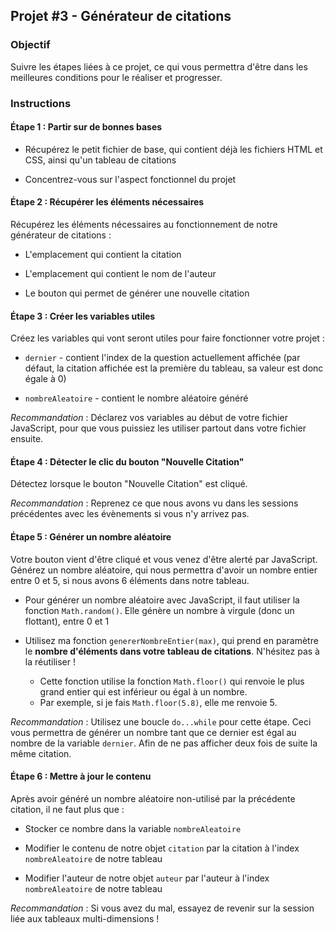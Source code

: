 ## Projet #3 - Générateur de citations

### Objectif

Suivre les étapes liées à ce projet, ce qui vous permettra d'être dans les meilleures conditions pour le réaliser et progresser.

### Instructions

#### Étape 1 : Partir sur de bonnes bases

- Récupérez le petit fichier de base, qui contient déjà les fichiers HTML et CSS, ainsi qu'un tableau de citations

- Concentrez-vous sur l'aspect fonctionnel du projet

#### Étape 2 : Récupérer les éléments nécessaires

Récupérez les éléments nécessaires au fonctionnement de notre générateur de citations :

- L'emplacement qui contient la citation

- L'emplacement qui contient le nom de l'auteur

- Le bouton qui permet de générer une nouvelle citation

#### Étape 3 : Créer les variables utiles

Créez les variables qui vont seront utiles pour faire fonctionner votre projet :

- `dernier` - contient l'index de la question actuellement affichée (par défaut, la citation affichée est la première du tableau, sa valeur est donc égale à 0)

- `nombreAleatoire` - contient le nombre aléatoire généré

_Recommandation_ : Déclarez vos variables au début de votre fichier JavaScript, pour que vous puissiez les utiliser partout dans votre fichier ensuite.

#### Étape 4 : Détecter le clic du bouton "Nouvelle Citation"

Détectez lorsque le bouton "Nouvelle Citation" est cliqué.

_Recommandation_ : Reprenez ce que nous avons vu dans les sessions précédentes avec les évènements si vous n'y arrivez pas.

#### Étape 5 : Générer un nombre aléatoire

Votre bouton vient d'être cliqué et vous venez d'être alerté par JavaScript.
Générez un nombre aléatoire, qui nous permettra d'avoir un nombre entier entre 0 et 5, si nous avons 6 éléments dans notre tableau.

- Pour générer un nombre aléatoire avec JavaScript, il faut utiliser la fonction `Math.random()`. Elle génère un nombre à virgule (donc un flottant), entre 0 et 1

- Utilisez ma fonction `genererNombreEntier(max)`, qui prend en paramètre le **nombre d'éléments dans votre tableau de citations**. N'hésitez pas à la réutiliser !
  - Cette fonction utilise la fonction `Math.floor()` qui renvoie le plus grand entier qui est inférieur ou égal à un nombre.
  - Par exemple, si je fais `Math.floor(5.8)`, elle me renvoie 5.

_Recommandation_ : Utilisez une boucle `do...while` pour cette étape. Ceci vous permettra de générer un nombre tant que ce dernier est égal au nombre de la variable `dernier`. Afin de ne pas afficher deux fois de suite la même citation.

#### Étape 6 : Mettre à jour le contenu

Après avoir généré un nombre aléatoire non-utilisé par la précédente citation, il ne faut plus que :

- Stocker ce nombre dans la variable `nombreAleatoire`

- Modifier le contenu de notre objet `citation` par la citation à l'index `nombreAleatoire` de notre tableau

- Modifier l'auteur de notre objet `auteur` par l'auteur à l'index `nombreAleatoire` de notre tableau

_Recommandation_ : Si vous avez du mal, essayez de revenir sur la session liée aux tableaux multi-dimensions !
